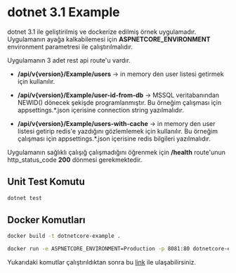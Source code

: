 # dotnet 3.1 Example

dotnet 3.1 ile geliştirilmiş ve dockerize edilmiş örnek uygulamadır. Uygulamanın ayağa kalkabilemesi için **ASPNETCORE_ENVIRONMENT** environment parametresi ile çalıştırılmalıdır.

Uygulamanın 3 adet rest api route'u vardır.

  - **/api/v{version}/Example/users** -> in memory den user listesi getirmek için kullanılır.
  
  - **/api/v{version}/Example/user-id-from-db** -> MSSQL veritabanından NEWID() dönecek şekişde programlanmıştır. Bu örneğim çalışması için appsettings.*.json içerisine connection string yazılmalıdır.
  
  - **/api/v{version}/Example/users-with-cache** -> in memory den user listesi getirip redis'e yazdığını gözlemlemek için kullanılır. Bu örneğim çalışması için appsettings.*.json içerisine redis bilgileri yazılmalıdır.

Uygulamanın sağlıklı çalışığ çalışmadığını öğrenmek için **/health** route'unun http_status_code **200** dönmesi gerekmektedir.

## Unit Test Komutu

```bash
dotnet test
```
## Docker Komutları

```bash
docker build -t dotnetcore-example .

docker run -e ASPNETCORE_ENVIRONMENT=Production -p 8081:80 dotnetcore-example:latest
```

Yukarıdaki komutlar çalıştırıldıktan sonra bu [link](http://localhost:8081/swagger/index.html) ile ulaşabilirsiniz.

